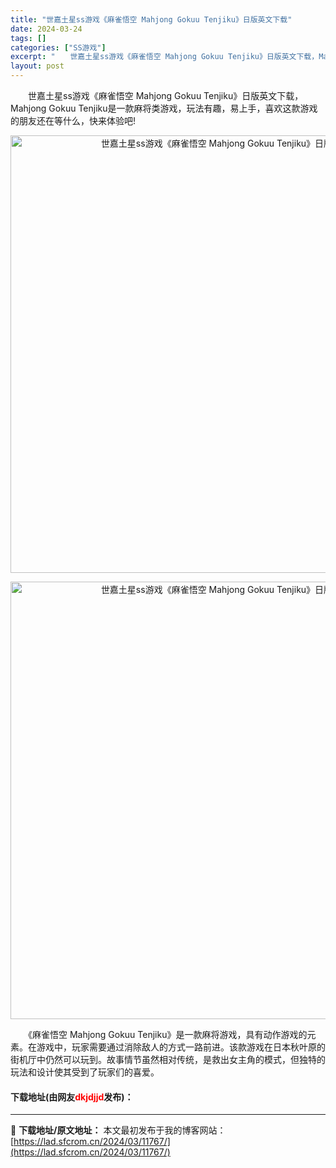 ```yaml
---
title: "世嘉土星ss游戏《麻雀悟空 Mahjong Gokuu Tenjiku》日版英文下载"
date: 2024-03-24
tags: []
categories: ["SS游戏"]
excerpt: "　　世嘉土星ss游戏《麻雀悟空 Mahjong Gokuu Tenjiku》日版英文下载，Mahjong Gokuu Tenjiku是一款麻将类游戏，玩法有趣，易上手，喜欢这款游戏的朋友还在等什么，快来体验吧! 　　《麻雀悟空 Mahjong Gokuu Tenjiku》是一款麻将游戏，具有动作游戏&hellip;"
layout: post
---
```


 <p>　　世嘉土星ss游戏《麻雀悟空 Mahjong Gokuu Tenjiku》日版英文下载，Mahjong Gokuu Tenjiku是一款麻将类游戏，玩法有趣，易上手，喜欢这款游戏的朋友还在等什么，快来体验吧!</p> <p align="center"><img align="" border="0" src="https://lad.sfcrom.cn/wp-content/uploads/2024/03/20240323_65ff0e811e60c.webp" width="700" alt="世嘉土星ss游戏《麻雀悟空 Mahjong Gokuu Tenjiku》日版英文下载" /></p> <p align="center"><img align="" border="0" src="https://lad.sfcrom.cn/wp-content/uploads/2024/03/20240323_65ff0e8166daa.webp" width="700" alt="世嘉土星ss游戏《麻雀悟空 Mahjong Gokuu Tenjiku》日版英文下载" /></p> <p>　　《麻雀悟空 Mahjong Gokuu Tenjiku》是一款麻将游戏，具有动作游戏的元素。在游戏中，玩家需要通过消除敌人的方式一路前进。该款游戏在日本秋叶原的街机厅中仍然可以玩到。故事情节虽然相对传统，是救出女主角的模式，但独特的玩法和设计使其受到了玩家们的喜爱。</p> <p><h4>下载地址(由网友<font color="red">dkjdjjd</font>发布)：</h4></p> 

---
📖 **下载地址/原文地址：** 本文最初发布于我的博客网站：[https://lad.sfcrom.cn/2024/03/11767/](https://lad.sfcrom.cn/2024/03/11767/)
